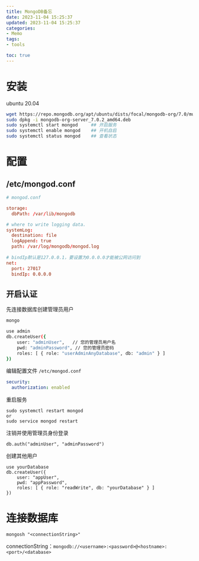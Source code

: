 ```yaml
---
title: MongoDB备忘
date: 2023-11-04 15:25:37
updated: 2023-11-04 15:25:37
categories:
- Memo
tags:
- tools

toc: true
---
```


# 安装

ubuntu 20.04

```bash
wget https://repo.mongodb.org/apt/ubuntu/dists/focal/mongodb-org/7.0/multiverse/binary-amd64/mongodb-org-server_7.0.2_amd64.deb
sudo dpkg -i mongodb-org-server_7.0.2_amd64.deb
sudo systemctl start mongod     ## 开启服务
sudo systemctl enable mongod    ## 开机自启
sudo systemctl status mongod    ## 查看状态
```

# 配置

## /etc/mongod.conf

```conf
# mongod.conf

storage:
  dbPath: /var/lib/mongodb

# where to write logging data.
systemLog:
  destination: file
  logAppend: true
  path: /var/log/mongodb/mongod.log
  
# bindIp默认是127.0.0.1，要设置为0.0.0.0才能被公网访问到
net:
  port: 27017
  bindIp: 0.0.0.0
```

## 开启认证

先连接数据库创建管理员用户

```bash
mongo
```

```bash
use admin
db.createUser({
    user: "adminUser",   // 您的管理员用户名
    pwd: "adminPassword", // 您的管理员密码
	roles: [ { role: "userAdminAnyDatabase", db: "admin" } ]
})
```

编辑配置文件 `/etc/mongod.conf`

```yaml
security:
  authorization: enabled
```

重启服务

```
sudo systemctl restart mongod
or
sudo service mongod restart
```

注销并使用管理员身份登录

```shell
db.auth("adminUser", "adminPassword")
```

创建其他用户

```shell
use yourDatabase
db.createUser({
    user: "appUser",
    pwd: "appPassword",
    roles: [ { role: "readWrite", db: "yourDatabase" } ]
})
```

# 连接数据库

```shell
mongosh "<connectionString>"
```

connectionString：`mongodb://<username>:<password>@<hostname>:<port>/<database>`

